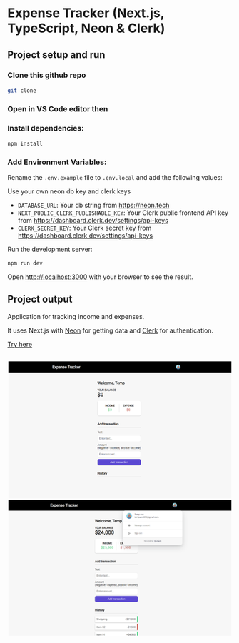 # Expense Tracker (Next.js, TypeScript, Neon & Clerk)

## Project setup and run

### Clone this github repo

```bash
git clone 
```

### Open in VS Code editor then

### Install dependencies:

```bash
npm install
```

### Add Environment Variables:

Rename the `.env.example` file to `.env.local` and add the following values:

Use your own neon db key and clerk keys

- `DATABASE_URL`: Your db string from https://neon.tech
- `NEXT_PUBLIC_CLERK_PUBLISHABLE_KEY`: Your Clerk public frontend API key from https://dashboard.clerk.dev/settings/api-keys
- `CLERK_SECRET_KEY`: Your Clerk secret key from https://dashboard.clerk.dev/settings/api-keys

Run the development server:

```bash
npm run dev
```

Open [http://localhost:3000](http://localhost:3000) with your browser to see the result.


## Project output

Application for tracking income and expenses. 

It uses Next.js with [Neon](https://fyi.neon.tech/traversy) for getting data and [Clerk](https://go.clerk.com/BsG2XQJ) for authentication.


[Try here](https://traversydemos.dev)

<div style="text-align:center;margin:30px auto;">
  <img src="public/img-1.png" alt="" width="500" style="margin: 0 auto;" />
  <img src="public/img-2.png" alt="" width="500" style="margin: 0 auto;" />
</div>